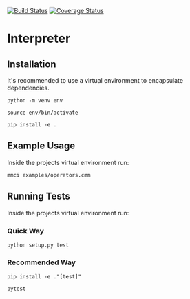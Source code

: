 [![Build Status](https://travis-ci.org/Jackevansevo/Interpreter.svg?branch=master)](https://travis-ci.org/Jackevansevo/Interpreter)
[![Coverage Status](https://coveralls.io/repos/github/Jackevansevo/Interpreter/badge.svg?branch=master)](https://coveralls.io/github/Jackevansevo/Interpreter?branch=master)

# Interpreter

## Installation

It's recommended to use a virtual environment to encapsulate dependencies.

    python -m venv env

    source env/bin/activate

    pip install -e .

## Example Usage

Inside the projects virtual environment run:

    mmci examples/operators.cmm

## Running Tests

Inside the projects virtual environment run:

### Quick Way

    python setup.py test

### Recommended Way

    pip install -e ."[test]"

    pytest
